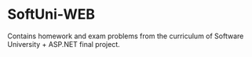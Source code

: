# SoftUni-WEB
Contains homework and exam problems from the curriculum of Software University + ASP.NET final project. 
